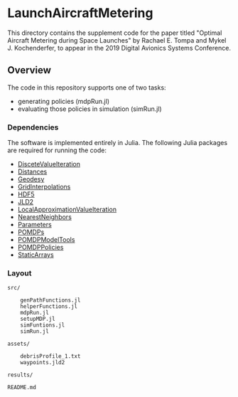 # LaunchAircraftMetering

This directory contains the supplement code for the paper titled "Optimal Aircraft Metering during Space Launches" by Rachael E. Tompa and Mykel J. Kochenderfer, to appear in the 2019 Digital Avionics Systems Conference.

## Overview
The code in this repository supports one of two tasks:

* generating policies (mdpRun.jl)
* evaluating those policies in simulation (simRun.jl)

### Dependencies
The software is implemented entirely in Julia. The following Julia packages are required for running the code: 
* [DisceteValueIteration](https://github.com/JuliaPOMDP/DiscreteValueIteration.jl)
* [Distances](https://github.com/JuliaStats/Distances.jl)
* [Geodesy](https://github.com/JuliaGeo/Geodesy.jl)
* [GridInterpolations](https://github.com/sisl/GridInterpolations.jl)
* [HDF5](https://github.com/JuliaIO/HDF5.jl)
* [JLD2](https://github.com/JuliaIO/JLD2.jl)
* [LocalApproximationValueIteration](https://github.com/JuliaPOMDP/LocalApproximationValueIteration.jl)
* [NearestNeighbors](https://github.com/KristofferC/NearestNeighbors.jl)
* [Parameters](https://github.com/mauro3/Parameters.jl)
* [POMDPs](https://github.com/JuliaPOMDP/POMDPs.jl)
* [POMDPModelTools](https://github.com/JuliaPOMDP/POMDPModelTools.jl)
* [POMDPPolicies](https://github.com/JuliaPOMDP/POMDPPolicies.jl)
* [StaticArrays](https://github.com/JuliaArrays/StaticArrays.jl)

### Layout

```
src/

    genPathFunctions.jl
    helperFunctions.jl
    mdpRun.jl
    setupMDP.jl
    simFuntions.jl
    simRun.jl

assets/

    debrisProfile_1.txt
    waypoints.jld2
    
results/

README.md

```
